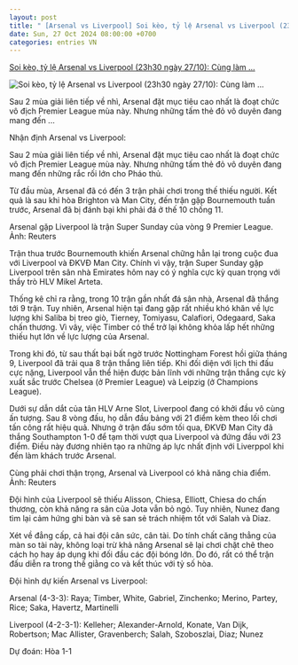 ```yaml
---
layout: post
title: " [Arsenal vs Liverpool] Soi kèo, tỷ lệ Arsenal vs Liverpool (23h30 ngày 27/10): Cùng làm ..."
date: Sun, 27 Oct 2024 08:00:00 +0700
categories: entries VN
---
```

[Soi kèo, tỷ lệ Arsenal vs Liverpool (23h30 ngày 27/10): Cùng làm ...](https://danviet.vn/soi-keo-ty-le-arsenal-vs-liverpool-23h30-ngay-27-10-cung-lam-kho-nhau-20241027075515572.htm)

![Soi kèo, tỷ lệ Arsenal vs Liverpool (23h30 ngày 27/10): Cùng làm ...](https://danviet.mediacdn.vn/zoom/600_315/296231569849192448/2024/10/27/arsenal3-1729990286499740904104-0-34-428-719-crop-17299902919291515279636.jpg)

Sau 2 mùa giải liên tiếp về nhì, Arsenal đặt mục tiêu cao nhất là đoạt chức vô địch Premier League mùa này. Nhưng những tấm thẻ đỏ vô duyên đang mang đến ...

Nhận định Arsenal vs Liverpool:

Sau 2 mùa giải liên tiếp về nhì, Arsenal đặt mục tiêu cao nhất là đoạt chức vô địch Premier League mùa này. Nhưng những tấm thẻ đỏ vô duyên đang mang đến những rắc rối lớn cho Pháo thủ.

Từ đầu mùa, Arsenal đã có đến 3 trận phải chơi trong thế thiếu người. Kết quả là sau khi hòa Brighton và Man City, đến trận gặp Bournemouth tuần trước, Arsenal đã bị đánh bại khi phải đá ở thế 10 chống 11.

Arsenal gặp Liverpool là trận Super Sunday của vòng 9 Premier League. Ảnh: Reuters

Trận thua trước Bournemouth khiến Arsenal chững hẳn lại trong cuộc đua với Liverpool và ĐKVĐ Man City. Chính vì vậy, trận Super Sunday gặp Liverpool trên sân nhà Emirates hôm nay có ý nghĩa cực kỳ quan trọng với thầy trò HLV Mikel Arteta.

Thống kê chỉ ra rằng, trong 10 trận gần nhất đá sân nhà, Arsenal đã thắng tới 9 trận. Tuy nhiên, Arsenal hiện tại đang gặp rất nhiều khó khăn về lực lượng khi Saliba bị treo giò, Tierney, Tomiyasu, Calafiori, Odegaard, Saka chấn thương. Vì vây, việc Timber có thể trở lại không khỏa lấp hết những thiếu hụt lớn về lực lượng của Arsenal.

Trong khi đó, từ sau thất bại bất ngờ trước Nottingham Forest hồi giữa tháng 9, Liverpool đã trải qua 8 trận thắng liên tiếp. Khi đối diện với lịch thi đấu cực nặng, Liverpool vẫn thể hiện được bản lĩnh với những trận thắng cực kỳ xuất sắc trước Chelsea (ở Premier League) và Leipzig (ở Champions League).

Dưới sự dẫn dắt của tân HLV Arne Slot, Liverpool đang có khởi đầu vô cùng ấn tượng. Sau 8 vòng đấu, họ dẫn đầu bảng với 21 điểm kèm theo lối chơi tấn công rất hiệu quả. Nhưng ở trận đấu sớm tối qua, ĐKVĐ Man City đã thắng Southampton 1-0 để tạm thời vượt qua Liverpool và đứng đầu với 23 điểm. Điều này đương nhiên tạo ra những áp lực nhất định với Liverppol khi đến làm khách trước Arsenal.

Cùng phải chơi thận trọng, Arsenal và Liverpool có khả năng chia điểm. Ảnh: Reuters

Đội hình của Liverpool sẽ thiếu Alisson, Chiesa, Elliott, Chiesa do chấn thương, còn khả năng ra sân của Jota vẫn bỏ ngỏ. Tuy nhiên, Nunez đang tìm lại cảm hứng ghi bàn và sẽ san sẻ trách nhiệm tốt với Salah và Diaz.

Xét về đẳng cấp, cả hai đội cân sức, cân tài. Do tính chất căng thẳng của màn so tài này, không loại trừ khả năng Arsenal sẽ lại chơi chặt chẽ theo cách họ hay áp dụng khi đối đầu các đội bóng lớn. Do đó, rất có thể trận đấu diễn ra trong thế giằng co và kết thúc với tỷ số hòa.

Đội hình dự kiến Arsenal vs Liverpool:

Arsenal (4-3-3): Raya; Timber, White, Gabriel, Zinchenko; Merino, Partey, Rice; Saka, Havertz, Martinelli

Liverpool (4-2-3-1): Kelleher; Alexander-Arnold, Konate, Van Dijk, Robertson; Mac Allister, Gravenberch; Salah, Szoboszlai, Diaz; Nunez

Dự đoán: Hòa 1-1

